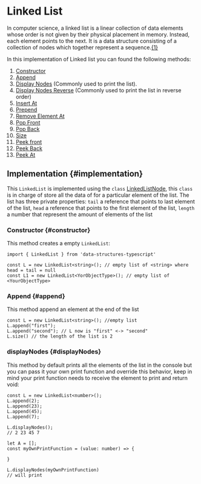 # Linked List

In computer science, a linked list is a linear collection of data elements whose order is not given by their physical placement in memory. Instead, each element points to the next. It is a data structure consisting of a collection of nodes which together represent a sequence.[{1}](https://en.wikipedia.org/wiki/Linked_list#:~:text=In%20computer%20science%2C%20a%20linked,which%20together%20represent%20a%20sequence.)

In this implementation of Linked list you can found the following methods:

1. [Constructor](#constructor)
2. [Append](#append)
3. [Display Nodes](#displayNodes) (Commonly used to print the list).
4. [Display Nodes Reverse](#displayNodesReverse) (Commonly used to print the list in reverse order)
5. [Insert At](#insertAt)
6. [Prepend](#prepend)
7. [Remove Element At](#removeElementAt)
8. [Pop Front](#popFront)
9. [Pop Back](#popBack)
10. [Size](#size)
11. [Peek front](#peekFront)
12. [Peek Back](#peekBack)
13. [Peek At](#peekAt)

## Implementation {#implementation}

This `LinkedList` is implemented using the `class` [LinkedListNode](#), this `class` is in charge of store all the data of for a particular element of the list. The list has three private properties: `tail` a reference that points to last element of the list, `head` a reference that points to the first element of the list, `length` a number that represent the amount of elements of the list

### Constructor {#constructor}

This method creates a empty `LinkedList`:

```
import { LinkedList } from 'data-structures-typescript'

const L = new LinkedList<string>(); // empty list of <string> where head = tail = null
const L1 = new LinkedList<YorObjectType>(); // empty list of <YourObjectType>
```

### Append {#append}

This method append an element at the end of the list

```
const L = new LinkedList<string>(); //empty list
L.append("first");
L.append("second"); // L now is "first" <-> "second"
L.size() // the length of the list is 2
```

### displayNodes {#displayNodes}

This method by default prints all the elements of the list in the console but you can pass it your own print function and override this behavior, keep in mind your print function needs to receive the element to print and return void:

```
const L = new LinkedList<number>();
L.append(2);
L.append(23);
L.append(45);
L.append(7);

L.displayNodes();
// 2 23 45 7

let A = [];
const myOwnPrintFunction = (value: number) => {

}

L.displayNodes(myOwnPrintFunction)
// will print
```
